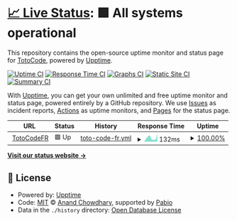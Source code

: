 # [📈 Live Status](https://TotoCodeFR.github.io/upptime): <!--live status--> **🟩 All systems operational**

This repository contains the open-source uptime monitor and status page for [TotoCode](totocodefr.github.io), powered by [Upptime](https://github.com/upptime/upptime).

[![Uptime CI](https://github.com/TotoCodeFR/upptime/workflows/Uptime%20CI/badge.svg)](https://github.com/TotoCodeFR/upptime/actions?query=workflow%3A%22Uptime+CI%22)
[![Response Time CI](https://github.com/TotoCodeFR/upptime/workflows/Response%20Time%20CI/badge.svg)](https://github.com/TotoCodeFR/upptime/actions?query=workflow%3A%22Response+Time+CI%22)
[![Graphs CI](https://github.com/TotoCodeFR/upptime/workflows/Graphs%20CI/badge.svg)](https://github.com/TotoCodeFR/upptime/actions?query=workflow%3A%22Graphs+CI%22)
[![Static Site CI](https://github.com/TotoCodeFR/upptime/workflows/Static%20Site%20CI/badge.svg)](https://github.com/TotoCodeFR/upptime/actions?query=workflow%3A%22Static+Site+CI%22)
[![Summary CI](https://github.com/TotoCodeFR/upptime/workflows/Summary%20CI/badge.svg)](https://github.com/TotoCodeFR/upptime/actions?query=workflow%3A%22Summary+CI%22)

With [Upptime](https://upptime.js.org), you can get your own unlimited and free uptime monitor and status page, powered entirely by a GitHub repository. We use [Issues](https://github.com/TotoCodeFR/upptime/issues) as incident reports, [Actions](https://github.com/TotoCodeFR/upptime/actions) as uptime monitors, and [Pages](https://TotoCodeFR.github.io/upptime) for the status page.

<!--start: status pages-->
<!-- This summary is generated by Upptime (https://github.com/upptime/upptime) -->
<!-- Do not edit this manually, your changes will be overwritten -->
<!-- prettier-ignore -->
| URL | Status | History | Response Time | Uptime |
| --- | ------ | ------- | ------------- | ------ |
| <img alt="" src="https://icons.duckduckgo.com/ip3/totocodefr.github.io.ico" height="13"> [TotoCodeFR](https://totocodefr.github.io) | 🟩 Up | [toto-code-fr.yml](https://github.com/TotoCodeFR/uptime/commits/HEAD/history/toto-code-fr.yml) | <details><summary><img alt="Response time graph" src="./graphs/toto-code-fr/response-time-week.png" height="20"> 132ms</summary><br><a href="https://TotoCodeFR.github.io/uptime/history/toto-code-fr"><img alt="Response time 93" src="https://img.shields.io/endpoint?url=https%3A%2F%2Fraw.githubusercontent.com%2FTotoCodeFR%2Fuptime%2FHEAD%2Fapi%2Ftoto-code-fr%2Fresponse-time.json"></a><br><a href="https://TotoCodeFR.github.io/uptime/history/toto-code-fr"><img alt="24-hour response time 265" src="https://img.shields.io/endpoint?url=https%3A%2F%2Fraw.githubusercontent.com%2FTotoCodeFR%2Fuptime%2FHEAD%2Fapi%2Ftoto-code-fr%2Fresponse-time-day.json"></a><br><a href="https://TotoCodeFR.github.io/uptime/history/toto-code-fr"><img alt="7-day response time 132" src="https://img.shields.io/endpoint?url=https%3A%2F%2Fraw.githubusercontent.com%2FTotoCodeFR%2Fuptime%2FHEAD%2Fapi%2Ftoto-code-fr%2Fresponse-time-week.json"></a><br><a href="https://TotoCodeFR.github.io/uptime/history/toto-code-fr"><img alt="30-day response time 93" src="https://img.shields.io/endpoint?url=https%3A%2F%2Fraw.githubusercontent.com%2FTotoCodeFR%2Fuptime%2FHEAD%2Fapi%2Ftoto-code-fr%2Fresponse-time-month.json"></a><br><a href="https://TotoCodeFR.github.io/uptime/history/toto-code-fr"><img alt="1-year response time 93" src="https://img.shields.io/endpoint?url=https%3A%2F%2Fraw.githubusercontent.com%2FTotoCodeFR%2Fuptime%2FHEAD%2Fapi%2Ftoto-code-fr%2Fresponse-time-year.json"></a></details> | <details><summary><a href="https://TotoCodeFR.github.io/uptime/history/toto-code-fr">100.00%</a></summary><a href="https://TotoCodeFR.github.io/uptime/history/toto-code-fr"><img alt="All-time uptime 100.00%" src="https://img.shields.io/endpoint?url=https%3A%2F%2Fraw.githubusercontent.com%2FTotoCodeFR%2Fuptime%2FHEAD%2Fapi%2Ftoto-code-fr%2Fuptime.json"></a><br><a href="https://TotoCodeFR.github.io/uptime/history/toto-code-fr"><img alt="24-hour uptime 100.00%" src="https://img.shields.io/endpoint?url=https%3A%2F%2Fraw.githubusercontent.com%2FTotoCodeFR%2Fuptime%2FHEAD%2Fapi%2Ftoto-code-fr%2Fuptime-day.json"></a><br><a href="https://TotoCodeFR.github.io/uptime/history/toto-code-fr"><img alt="7-day uptime 100.00%" src="https://img.shields.io/endpoint?url=https%3A%2F%2Fraw.githubusercontent.com%2FTotoCodeFR%2Fuptime%2FHEAD%2Fapi%2Ftoto-code-fr%2Fuptime-week.json"></a><br><a href="https://TotoCodeFR.github.io/uptime/history/toto-code-fr"><img alt="30-day uptime 100.00%" src="https://img.shields.io/endpoint?url=https%3A%2F%2Fraw.githubusercontent.com%2FTotoCodeFR%2Fuptime%2FHEAD%2Fapi%2Ftoto-code-fr%2Fuptime-month.json"></a><br><a href="https://TotoCodeFR.github.io/uptime/history/toto-code-fr"><img alt="1-year uptime 100.00%" src="https://img.shields.io/endpoint?url=https%3A%2F%2Fraw.githubusercontent.com%2FTotoCodeFR%2Fuptime%2FHEAD%2Fapi%2Ftoto-code-fr%2Fuptime-year.json"></a></details>

<!--end: status pages-->

[**Visit our status website →**](https://TotoCodeFR.github.io/upptime)

## 📄 License

- Powered by: [Upptime](https://github.com/upptime/upptime)
- Code: [MIT](./LICENSE) © [Anand Chowdhary](https://anandchowdhary.com), supported by [Pabio](https://pabio.com)
- Data in the `./history` directory: [Open Database License](https://opendatacommons.org/licenses/odbl/1-0/)
